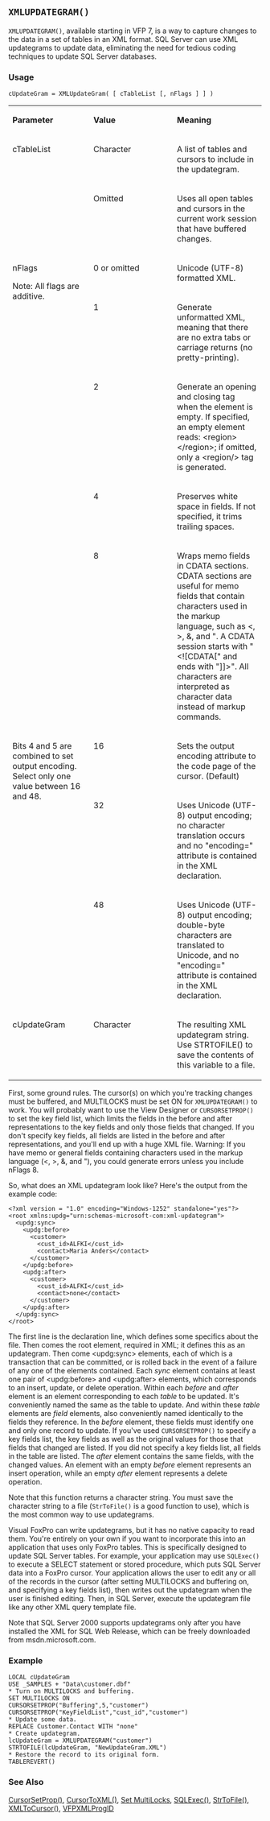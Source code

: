 ## `XMLUPDATEGRAM()`

`XMLUPDATEGRAM()`, available starting in VFP 7, is a way to capture changes to the data in a set of tables in an XML format. SQL Server can use XML updategrams to update data, eliminating the need for tedious coding techniques to update SQL Server databases. 

### Usage

```foxpro
cUpdateGram = XMLUpdateGram( [ cTableList [, nFlags ] ] )
```
<table>
<tr>
  <td width="32%" valign="top">
  <p><b>Parameter</b></p>
  </td>
  <td width="23%" valign="top">
  <p><b>Value</b></p>
  </td>
  <td width="45%" valign="top">
  <p><b>Meaning</b></p>
  </td>
 </tr>
<tr>
  <td width="32%" rowspan="2" valign="top">
  <p>cTableList </p>
  </td>
  <td width="23%" valign="top">
  <p>Character</p>
  </td>
  <td width="45%" valign="top">
  <p>A list of tables and cursors to include in the updategram.</p>
  </td>
 </tr>
<tr>
  <td width="33%" valign="top">
  <p>Omitted</p>
  </td>
  <td width="67%" valign="top">
  <p>Uses all open tables and cursors in the current work session that have buffered changes.</p>
  </td>
 </tr>
<tr>
  <td width="32%" rowspan="5" valign="top">
  <p>nFlags</p>
  <p>Note: All flags are additive.</p>
  </td>
  <td width="23%" valign="top">
  <p>0 or omitted</p>
  </td>
  <td width="45%" valign="top">
  <p>Unicode (UTF-8) formatted XML.</p>
  </td>
 </tr>
<tr>
  <td width="33%" valign="top">
  <p>1</p>
  </td>
  <td width="67%" valign="top">
  <p>Generate unformatted XML, meaning that there are no extra tabs or carriage returns (no pretty-printing).</p>
  </td>
 </tr>
<tr>
  <td width="33%" valign="top">
  <p>2</p>
  </td>
  <td width="67%" valign="top">
  <p>Generate an opening and closing tag when the element is empty. If specified, an empty element reads: &lt;region&gt;&lt;/region&gt;; if omitted, only a &lt;region/&gt; tag is generated.</p>
  </td>
 </tr>
<tr>
  <td width="33%" valign="top">
  <p>4</p>
  </td>
  <td width="67%" valign="top">
  <p>Preserves white space in fields. If not specified, it trims trailing spaces.</p>
  </td>
 </tr>
<tr>
  <td width="33%" valign="top">
  <p>8</p>
  </td>
  <td width="67%" valign="top">
  <p>Wraps memo fields in CDATA sections. CDATA sections are useful for memo fields that contain characters used in the markup language, such as &lt;, &gt;, &amp;, and &quot;. A CDATA session starts with &quot;&lt;![CDATA[&quot; and ends with &quot;]]&gt;&quot;. All characters are interpreted as character data instead of markup commands. </p>
  </td>
 </tr>
<tr>
  <td width="32%" rowspan="3" valign="top">
  <p>Bits 4 and 5 are combined to set output encoding. Select only one value between 16 and 48.</p>
  </td>
  <td width="23%" valign="top">
  <p>16</p>
  </td>
  <td width="45%" valign="top">
  <p>Sets the output encoding attribute to the code page of the cursor. (Default)</p>
  </td>
 </tr>
<tr>
  <td width="33%" valign="top">
  <p>32</p>
  </td>
  <td width="67%" valign="top">
  <p>Uses Unicode (UTF-8) output encoding; no character translation occurs and no &quot;encoding=&quot; attribute is contained in the XML declaration. </p>
  </td>
 </tr>
<tr>
  <td width="33%" valign="top">
  <p>48</p>
  </td>
  <td width="67%" valign="top">
  <p>Uses Unicode (UTF-8) output encoding; double-byte characters are translated to Unicode, and no &quot;encoding=&quot; attribute is contained in the XML declaration.</p>
  </td>
 </tr>
<tr>
  <td width="32%" valign="top">
  <p>cUpdateGram</p>
  </td>
  <td width="23%" valign="top">
  <p>Character</p>
  </td>
  <td width="45%" valign="top">
  <p>The resulting XML updategram string. Use STRTOFILE() to save the contents of this variable to a file.</p>
  </td>
 </tr>
</table>

First, some ground rules. The cursor(s) on which you're tracking changes must be buffered, and MULTILOCKS must be set ON for `XMLUPDATEGRAM()` to work. You will probably want to use the View Designer or `CURSORSETPROP()` to set the key field list, which limits the fields in the before and after representations to the key fields and only those fields that changed. If you don't specify key fields, all fields are listed in the before and after representations, and you'll end up with a huge XML file. Warning: If you have memo or general fields containing characters used in the markup language (&lt;, &gt;, &amp;, and "), you could generate errors unless you include nFlags 8.

So, what does an XML updategram look like? Here's the output from the example code:

```foxpro
<?xml version = "1.0" encoding="Windows-1252" standalone="yes"?>
<root xmlns:updg="urn:schemas-microsoft-com:xml-updategram">
  <updg:sync>
    <updg:before>
      <customer>
        <cust_id>ALFKI</cust_id>
        <contact>Maria Anders</contact>
      </customer>
    </updg:before>
    <updg:after>
      <customer>
        <cust_id>ALFKI</cust_id>
        <contact>none</contact>
      </customer>
    </updg:after>
  </updg:sync>
</root>
```
The first line is the declaration line, which defines some specifics about the file. Then comes the root element, required in XML; it defines this as an updategram. Then come &lt;updg:sync&gt; elements, each of which is a transaction that can be committed, or is rolled back in the event of a failure of any one of the elements contained. Each *sync* element contains at least one pair of &lt;updg:before&gt; and &lt;updg:after&gt; elements, which corresponds to an insert, update, or delete operation. Within each *before* and *after* element is an element corresponding to each *table* to be updated. It's conveniently named the same as the table to update. And within these *table* elements are *field* elements, also conveniently named identically to the fields they reference. In the *before* element, these fields must identify one and only one record to update. If you've used `CURSORSETPROP()` to specify a key fields list, the key fields as well as the original values for those that fields that changed are listed. If you did not specify a key fields list, all fields in the table are listed. The *after* element contains the same fields, with the changed values. An element with an empty *before* element represents an insert operation, while an empty *after* element represents a delete operation.

Note that this function returns a character string. You must save the character string to a file (`StrToFile()` is a good function to use), which is the most common way to use updategrams.

Visual FoxPro can write updategrams, but it has no native capacity to read them. You're entirely on your own if you want to incorporate this into an application that uses only FoxPro tables. This is specifically designed to update SQL Server tables. For example, your application may use `SQLExec()` to execute a SELECT statement or stored procedure, which puts SQL Server data into a FoxPro cursor. Your application allows the user to edit any or all of the records in the cursor (after setting MULTILOCKS and buffering on, and specifying a key fields list), then writes out the updategram when the user is finished editing. Then, in SQL Server, execute the updategram file like any other XML query template file.

Note that SQL Server 2000 supports updategrams only after you have installed the XML for SQL Web Release, which can be freely downloaded from msdn.microsoft.com. 

### Example

```foxpro
LOCAL cUpdateGram
USE _SAMPLES + "Data\customer.dbf"
* Turn on MULTILOCKS and buffering.
SET MULTILOCKS ON
CURSORSETPROP("Buffering",5,"customer")
CURSORSETPROP("KeyFieldList","cust_id","customer")
* Update some data.
REPLACE Customer.Contact WITH "none"
* Create updategram.
lcUpdateGram = XMLUPDATEGRAM("customer")
STRTOFILE(lcUpdateGram, "NewUpdateGram.XML")
* Restore the record to its original form.
TABLEREVERT()
```
### See Also

[CursorSetProp()](s4g348.md), [CursorToXML()](s4g863.md), [Set MultiLocks](s4g204.md), [SQLExec()](s4g402.md), [StrToFile()](s4g680.md), [XMLToCursor()](s4g863.md), [VFPXMLProgID](s4g901.md)
